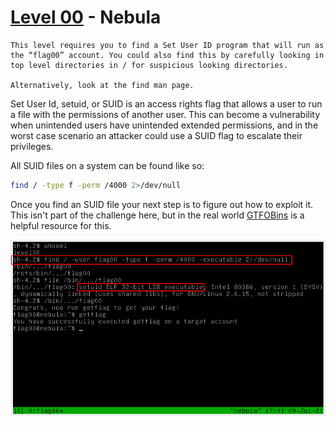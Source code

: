 # [Level 00](https://exploit.education/nebula/level-00/) - Nebula

```
This level requires you to find a Set User ID program that will run as the “flag00” account. You could also find this by carefully looking in top level directories in / for suspicious looking directories.

Alternatively, look at the find man page.
```

Set User Id, setuid, or SUID is an access rights flag that allows a user to run a file with the permissions of another user. This can become a vulnerability when unintended users have unintended extended permissions, and in the worst case scenario an attacker could use a SUID flag to escalate their privileges.

All SUID files on a system can be found like so:

```bash
find / -type f -perm /4000 2>/dev/null
```

Once you find an SUID file your next step is to figure out how to exploit it. This isn't part of the challenge here, but in the real world [GTFOBins](https://gtfobins.github.io/) is a helpful resource for this.

![](../../assets/nebula/level00/level00.png)
